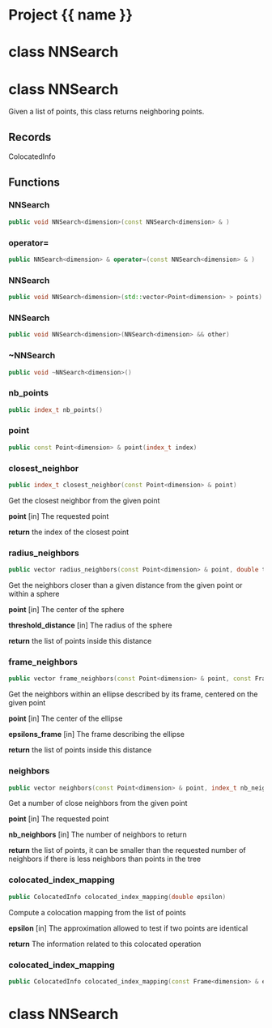 <script setup>
import {useRoute} from 'vitepress'
const {path} = useRoute()
const tokens = path.split('/')
const words = tokens[2].split('-');
for (let i = 0; i < words.length; i++) {
    words[i] = words[i].charAt(0).toUpperCase() + words[i].slice(1);
    words[i] = words[i].replace('geode', 'Geode')
}
const name = words.join('-');
</script>
# Project {{ name }}

# class NNSearch


# class NNSearch


 Given a list of points, this class returns neighboring points.



## Records

ColocatedInfo



## Functions

### NNSearch

```cpp
public void NNSearch<dimension>(const NNSearch<dimension> & )
```


### operator=

```cpp
public NNSearch<dimension> & operator=(const NNSearch<dimension> & )
```


### NNSearch

```cpp
public void NNSearch<dimension>(std::vector<Point<dimension> > points)
```


### NNSearch

```cpp
public void NNSearch<dimension>(NNSearch<dimension> && other)
```


### ~NNSearch

```cpp
public void ~NNSearch<dimension>()
```


### nb_points

```cpp
public index_t nb_points()
```


### point

```cpp
public const Point<dimension> & point(index_t index)
```


### closest_neighbor

```cpp
public index_t closest_neighbor(const Point<dimension> & point)
```


 Get the closest neighbor from the given point

**point** [in] The requested point

**return** the index of the closest point

### radius_neighbors

```cpp
public vector radius_neighbors(const Point<dimension> & point, double threshold_distance)
```


 Get the neighbors closer than a given distance from the given point or within a sphere

**point** [in] The center of the sphere

**threshold_distance** [in] The radius of the sphere

**return** the list of points inside this distance

### frame_neighbors

```cpp
public vector frame_neighbors(const Point<dimension> & point, const Frame<dimension> & epsilons_frame)
```


 Get the neighbors within an ellipse described by its frame, centered on the given point

**point** [in] The center of the ellipse

**epsilons_frame** [in] The frame describing the ellipse

**return** the list of points inside this distance

### neighbors

```cpp
public vector neighbors(const Point<dimension> & point, index_t nb_neighbors)
```


 Get a number of close neighbors from the given point

**point** [in] The requested point

**nb_neighbors** [in] The number of neighbors to return

**return** the list of points, it can be smaller than the requested number of neighbors if there is less neighbors than points in the tree

### colocated_index_mapping

```cpp
public ColocatedInfo colocated_index_mapping(double epsilon)
```


 Compute a colocation mapping from the list of points

**epsilon** [in] The approximation allowed to test if two points are identical

**return** The information related to this colocated operation

### colocated_index_mapping

```cpp
public ColocatedInfo colocated_index_mapping(const Frame<dimension> & epsilon)
```




# class NNSearch


